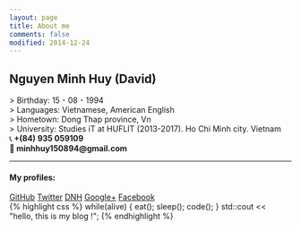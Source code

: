 ```yaml
---
layout: page
title: About me
comments: false
modified: 2014-12-24
---
```

<h2>Nguyen Minh Huy (David)</h2>
> Birthday: 15 - 08 - 1994<br>
> Languages: Vietnamese, American English<br>
> Hometown: Dong Thap province, Vn<br>
> University: Studies iT at HUFLIT (2013-2017). Ho Chi Minh city. Vietnam<br>
&#128222;<b> +(84) 935 059109</b><br>
&#128231;<b> minhhuy150894@gmail.com</b><br>

<hr>
<h4> My profiles: </h4>
<a href="http://github.com/minhhuy150894" class="btn btn">GitHub</a>
<a href="https://twitter.com/david15894" class="btn btn-info">Twitter</a>
<a href="http://daynhauhoc.com/users/david15894" class="btn btn-success">DNH</a>
<a href="https://plus.google.com/u/0/+HuyNguyenMinhStormChaser" class="btn btn-danger">Google+</a>
<a href="http://www.facebook.com/david15894" class="btn btn-info">Facebook</a>
<br>
{% highlight css %}
while(alive) {
    eat();
    sleep();
    code();
}
std::cout << "hello, this is my blog !";
{% endhighlight %}
